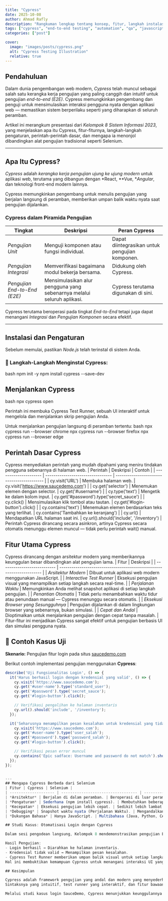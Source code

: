 ```yaml
---
title: "Cypress"
date: 2025-10-08
author: Ahmad Rafly
description: "Rangkuman lengkap tentang konsep, fitur, langkah instalasi, serta penerapan Cypress sebagai framework modern untuk pengujian end-to-end aplikasi web."
tags: ["cypress", "end-to-end testing", "automation", "qa", "javascript", "software testing"]
categories: ["post"]

cover:
  image: "images/posts/cypress.png"
  alt: "Cypress Testing Illustration"
  relative: true
---
```



## Pendahuluan

Dalam dunia pengembangan web modern, *Cypress* telah muncul sebagai salah satu kerangka kerja pengujian yang paling canggih dan intuitif untuk pengujian *end-to-end (E2E)*.
Cypress memungkinkan pengembang dan penguji untuk mensimulasikan interaksi pengguna nyata dengan aplikasi web — memastikan sistem berperilaku seperti yang diharapkan di seluruh peramban.

Artikel ini merangkum presentasi dari *Kelompok 8 Sistem Informasi 2023*, yang menjelaskan apa itu Cypress, fitur-fiturnya, langkah-langkah pengaturan, perintah-perintah dasar, dan mengapa ia menonjol dibandingkan alat pengujian tradisional seperti Selenium.

---

## Apa Itu Cypress?

*Cypress* adalah *kerangka kerja pengujian ujung ke ujung modern* untuk aplikasi web, terutama yang dibangun dengan *React, **Vue, **Angular*, dan teknologi front-end modern lainnya.

Cypress memungkinkan pengembang untuk menulis pengujian yang berjalan langsung di peramban, memberikan umpan balik waktu nyata saat pengujian dijalankan.

### Cypress dalam Piramida Pengujian

| Tingkat | Deskripsi | Peran Cypress |
|--------|--------------|--------------|
| *Pengujian Unit* | Menguji komponen atau fungsi individual. | Dapat diintegrasikan untuk pengujian komponen. |
| *Pengujian Integrasi* | Memverifikasi bagaimana modul bekerja bersama. | Didukung oleh Cypress. |
| *Pengujian End-to-End (E2E)* | Mensimulasikan alur pengguna yang sebenarnya melalui seluruh aplikasi. | Cypress terutama digunakan di sini. |

Cypress terutama beroperasi pada tingkat *End-to-End* tetapi juga dapat menangani *Integrasi* dan *Pengujian Komponen* secara efektif.

---

## Instalasi dan Pengaturan

Sebelum memulai, pastikan *Node.js* telah terinstal di sistem Anda.

### 🔧 Langkah-Langkah Menginstal Cypress:

bash
npm init -y
npm install cypress --save-dev

## Menjalankan Cypress
bash
npx cypress open

Perintah ini membuka Cypress Test Runner, sebuah UI interaktif untuk mengelola dan menjalankan skrip pengujian Anda.

Untuk menjalankan pengujian langsung di peramban tertentu:
bash
npx cypress run --browser chrome
npx cypress run --browser firefox
npx cypress run --browser edge

## Perintah Dasar Cypress

Cypress menyediakan perintah yang mudah dipahami yang meniru tindakan pengguna sebenarnya di halaman web.
| Perintah | Deskripsi | Contoh |
| --------------------- | --------------------------------- | ------------------------------------------ |
| cy.visit('URL') | Membuka halaman web. | cy.visit('https://www.saucedemo.com') |
| cy.get('selector') | Menemukan elemen dengan selector. | cy.get('#username') |
| cy.type('text') | Mengetik ke dalam kolom input. | cy.get('#password').type('secret_sauce') |
| cy.click() | Mensimulasikan klik tombol atau tautan. | cy.get('#login-button').click() |
| cy.contains('text') | Menemukan elemen berdasarkan teks yang terlihat. | cy.contains('Tambahkan ke keranjang') |
| cy.url() | Mendapatkan URL halaman saat ini. | cy.url().should('include', '/inventory') |
Perintah Cypress dirancang secara asinkron, artinya Cypress secara otomatis menunggu elemen muncul — tidak perlu perintah wait() manual.

## Fitur Utama Cypress
Cypress dirancang dengan arsitektur modern yang memberikannya keunggulan besar dibandingkan alat pengujian lama.
| Fitur | Deskripsi |
| --------------------------- | --------------------------------------------------------------------- |
| *Arsitektur Modern* | Dibuat untuk aplikasi web modern menggunakan JavaScript. |
| *Interactive Test Runner* | Eksekusi pengujian visual yang menampilkan setiap langkah secara real-time. |
| *Perjalanan Waktu* | Memungkinkan Anda melihat snapshot aplikasi di setiap langkah pengujian. |
| *Penantian Otomatis* | Tidak perlu menambahkan waktu tidur atau penundaan manual — Cypress menunggu secara otomatis. |
| *Eksekusi Browser yang Sesungguhnya* | Pengujian dijalankan di dalam lingkungan browser yang sebenarnya, bukan simulasi. |
| *Cepat dan Andal* | Dioptimalkan untuk menjalankan pengujian dengan cepat tanpa masalah. |
Fitur-fitur ini menjadikan Cypress sangat efektif untuk pengujian berbasis UI dan simulasi pengguna nyata.

## 🧪 Contoh Kasus Uji

**Skenario:** Pengujian fitur login pada situs [saucedemo.com](https://www.saucedemo.com)

Berikut contoh implementasi pengujian menggunakan **Cypress**:

```javascript
describe('Uji Fungsionalitas Login', () => {
  it('Harus berhasil login dengan kredensial yang valid', () => {
    cy.visit('https://www.saucedemo.com');
    cy.get('#user-name').type('standard_user');
    cy.get('#password').type('secret_sauce');
    cy.get('#login-button').click();

    // Verifikasi pengalihan ke halaman inventaris
    cy.url().should('include', '/inventory');
  });

  it('Seharusnya menampilkan pesan kesalahan untuk kredensial yang tidak valid', () => {
    cy.visit('https://www.saucedemo.com');
    cy.get('#user-name').type('user_salah');
    cy.get('#password').type('password_salah');
    cy.get('#login-button').click();

    // Verifikasi pesan error muncul
    cy.contains('Epic sadface: Username and password do not match').should('be.visible');
  });
});


---
## Mengapa Cypress Berbeda dari Selenium
| Fitur | Cypress | Selenium |
| -------------------- | ---------------------------------- | ----------------------------------------------- |
| *Arsitektur* | Berjalan di dalam peramban. | Beroperasi di luar peramban melalui WebDriver. |
| *Pengaturan* | Sederhana (npm install cypress). | Membutuhkan beberapa driver (misalnya, ChromeDriver). |
| *Kecepatan* | Eksekusi pengujian lebih cepat. | Sedikit lebih lambat karena komunikasi eksternal. |
| *Debugging* | Snapshot waktu nyata (Perjalanan Waktu). | Mengandalkan log atau tangkapan layar. |
| *Dukungan Bahasa* | Hanya JavaScript. | Multibahasa (Java, Python, C#, dll.). |

## Studi Kasus: Otomatisasi Login dengan Cypress

Dalam sesi pengodean langsung, Kelompok 8 mendemonstrasikan pengujian End-to-End untuk proses login menggunakan situs https://www.saucedemo.com.

Hasil Pengujian:
- Login berhasil → Diarahkan ke halaman inventaris.
- Kredensial tidak valid → Menampilkan pesan kesalahan.
- Cypress Test Runner memberikan umpan balik visual untuk setiap langkah pengujian.
Hal ini membuktikan kemampuan Cypress untuk menangani interaksi UI yang kompleks dengan mudah, sekaligus mempertahankan skrip pengujian yang mudah dibaca dan dipelihara.

## Kesimpulan

Cypress adalah framework pengujian yang andal dan modern yang menyederhanakan proses otomatisasi pengujian aplikasi web.
Sintaksnya yang intuitif, test runner yang interaktif, dan fitur bawaan seperti Time Travel dan Automatic Waits menjadikannya ideal untuk aplikasi front-end modern.

Melalui studi kasus login SauceDemo, Cypress menunjukkan keunggulannya dalam mensimulasikan perilaku pengguna yang realistis untuk skenario pengujian positif maupun negatif — membantu pengembang memastikan keandalan dan kualitas perangkat lunak.